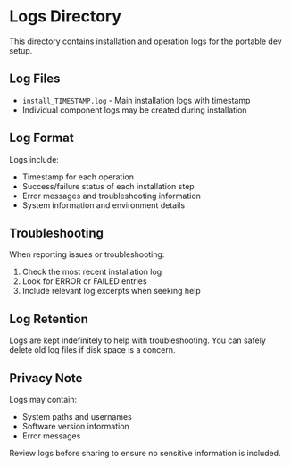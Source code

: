# Logs Directory

This directory contains installation and operation logs for the portable dev setup.

## Log Files

- `install_TIMESTAMP.log` - Main installation logs with timestamp
- Individual component logs may be created during installation

## Log Format

Logs include:
- Timestamp for each operation
- Success/failure status of each installation step
- Error messages and troubleshooting information
- System information and environment details

## Troubleshooting

When reporting issues or troubleshooting:
1. Check the most recent installation log
2. Look for ERROR or FAILED entries
3. Include relevant log excerpts when seeking help

## Log Retention

Logs are kept indefinitely to help with troubleshooting. You can safely delete old log files if disk space is a concern.

## Privacy Note

Logs may contain:
- System paths and usernames
- Software version information
- Error messages

Review logs before sharing to ensure no sensitive information is included.
